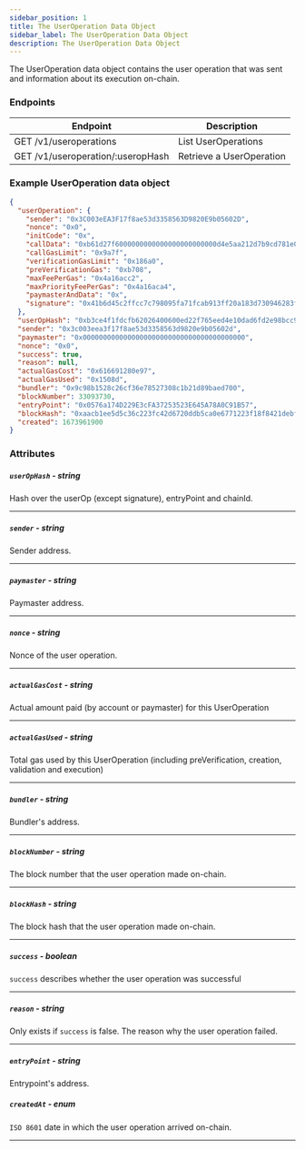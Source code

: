 ```yaml
---
sidebar_position: 1
title: The UserOperation Data Object
sidebar_label: The UserOperation Data Object
description: The UserOperation Data Object
---
```


The UserOperation data object contains the user operation that was sent and information about its execution on-chain.

### Endpoints

| Endpoint                          | Description              |
| --------------------------------- | ------------------------ |
| GET /v1/useroperations            | List UserOperations      |
| GET /v1/useroperation/:useropHash | Retrieve a UserOperation |

### Example UserOperation data object

```json
{
  "userOperation": {
    "sender": "0x3C003eEA3F17f8ae53d3358563D9820E9b05602D",
    "nonce": "0x0",
    "initCode": "0x",
    "callData": "0xb61d27f6000000000000000000000000d4e5aa212d7b9cd781e0708b5a3764c949e4ce9500000000000000000000000000000000000000000000000000005af3107a400000000000000000000000000000000000000000000000000000000000000000600000000000000000000000000000000000000000000000000000000000000000",
    "callGasLimit": "0x9a7f",
    "verificationGasLimit": "0x186a0",
    "preVerificationGas": "0xb708",
    "maxFeePerGas": "0x4a16acc2",
    "maxPriorityFeePerGas": "0x4a16aca4",
    "paymasterAndData": "0x",
    "signature": "0x41b6d45c2ffcc7c798095fa71fcab913ff20a183d730946283f1d3584c3fb76b12c985888560e0dbeea7fcfbf174f8326c0f28544e2cbdd203bddd3a0bc70adf1b"
  },
  "userOpHash": "0xb3ce4f1fdcfb62026400600ed22f765eed4e10dad6fd2e98bcc9448eca38b31b",
  "sender": "0x3c003eea3f17f8ae53d3358563d9820e9b05602d",
  "paymaster": "0x0000000000000000000000000000000000000000",
  "nonce": "0x0",
  "success": true,
  "reason": null,
  "actualGasCost": "0x616691280e97",
  "actualGasUsed": "0x1508d",
  "bundler": "0x9c98b1528c26cf36e78527308c1b21d89baed700",
  "blockNumber": 33093730,
  "entryPoint": "0x0576a174D229E3cFA37253523E645A78A0C91B57",
  "blockHash": "0xaacb1ee5d5c36c223fc42d6720ddb5ca0e6771223f18f8421debf71d5c7cdff5",
  "created": 1673961900
}
```

### Attributes

##### **`userOpHash`** - string

Hash over the userOp (except signature), entryPoint and chainId.

---

##### **`sender`** - string

Sender address.

---

##### **`paymaster`** - string

Paymaster address.

---

##### **`nonce`** - string

Nonce of the user operation.

---

##### **`actualGasCost`** - string

Actual amount paid (by account or paymaster) for this UserOperation

---

##### **`actualGasUsed`** - string

Total gas used by this UserOperation (including preVerification, creation, validation and execution)

---

##### **`bundler`** - string

Bundler's address.

---

##### **`blockNumber`** - string

The block number that the user operation made on-chain.

---

##### **`blockHash`** - string

The block hash that the user operation made on-chain.

---

##### **`success`** - boolean

`success` describes whether the user operation was successful

---

##### **`reason`** - string

Only exists if `success` is false. The reason why the user operation failed.

---

##### **`entryPoint`** - string

Entrypoint's address.

##### **`createdAt`** - enum

`ISO 8601` date in which the user operation arrived on-chain.

---
